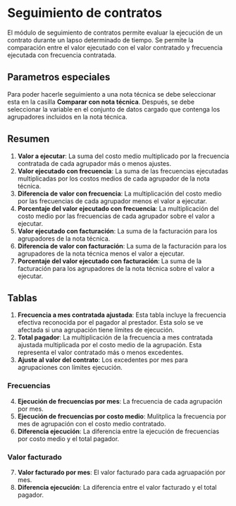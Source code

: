# Seguimiento de contratos

El módulo de seguimiento de contratos permite evaluar la ejecución de un
contrato durante un lapso determinado de tiempo. Se permite la comparación entre
el valor ejecutado con el valor contratado y frecuencia ejecutada con
frecuencia contratada.

## Parametros especiales

Para poder hacerle seguimiento a una nota técnica se debe seleccionar esta en
la casilla **Comparar con nota técnica**. Después, se debe seleccionar la
variable en el conjunto de datos cargado que contenga los agrupadores incluidos
en la nota técnica.

## Resumen

1. **Valor a ejecutar**: La suma del costo medio multiplicado por la frecuencia
contratada de cada agrupador más o menos ajustes.
2. **Valor ejecutado con frecuencia**: La suma de las frecuencias ejecutadas
multiplicadas por los costos medios de cada agrupador de la nota técnica.
3. **Diferencia de valor con frecuencia**: La multiplicación del costo medio
   por las frecuencias de cada agrupador menos el valor a ejecutar.
4. **Porcentaje del valor ejecutado con frecuencia**: La multiplicación del
   costo medio por las frecuencias de cada agrupador sobre el valor a ejecutar.
5. **Valor ejecutado con facturación**: La suma de la facturación para los
   agrupadores de la nota técnica.
6. **Diferencia de valor con facturación**: La suma de la facturación para los
   agrupadores de la nota técnica menos el valor a ejecutar.
7. **Porcentaje del valor ejecutado con facturación**: La suma de la
   facturación para los agrupadores de la nota técnica sobre el valor a
   ejecutar.



## Tablas

1. **Frecuencia a mes contratada ajustada**: Esta tabla incluye la frecuencia
   efectiva reconocida por el pagador al prestador. Esta solo se ve afectada si
   una agrupación tiene límites de ejecución.
2. **Total pagador**: La multiplicación de la frecuencia a mes contratada
   ajustada multiplicada por el costo medio de la agrupación. Esta representa
   el valor contratado más o menos excedentes.
3. **Ajuste al valor del contrato**: Los excedentes por mes para agrupaciones
   con límites ejecución.

### Frecuencias

4. **Ejecución de frecuencias por mes**: La frecuencia de cada agrupación por
   mes.
5. **Ejecución de frecuencias por costo medio**: Mulitplica la frecuencia por
   mes de agrupación con el costo medio contratado.
6. **Diferencia ejecución**: La diferencia entre la ejecución de frecuencias
   por costo medio y el total pagador.

### Valor facturado

7. **Valor facturado por mes**: El valor facturado para cada agruapación por
   mes.
8. **Diferencia ejecución**: La diferencia entre el valor facturado y el total
   pagador.
